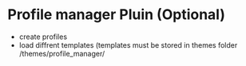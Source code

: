 # Profile manager Pluin (Optional)
- create profiles
- load diffrent templates (templates must be stored in themes folder /themes/profile_manager/
